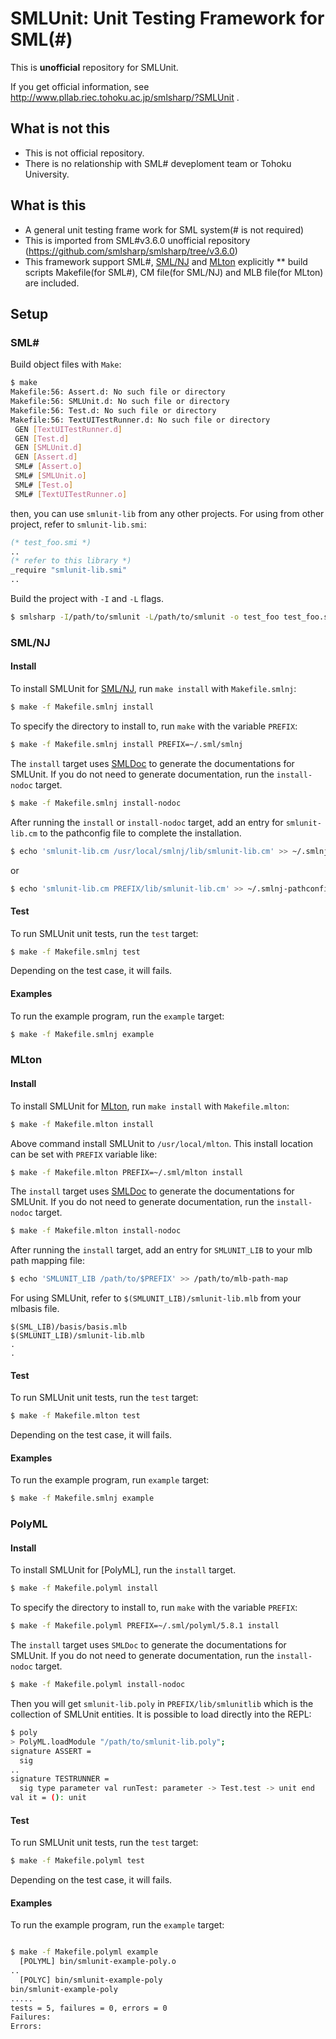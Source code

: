 SMLUnit:  Unit Testing Framework for SML(#)
============================================================

This is **unofficial** repository for SMLUnit.

If you get official information, see http://www.pllab.riec.tohoku.ac.jp/smlsharp/?SMLUnit .

What is **not** this
------------------------------

 * This is not official repository.
 * There is no relationship with SML# deveploment team or Tohoku University.

What is this
------------------------------

 * A general unit testing frame work for SML system(# is not required)
 * This is imported from SML#v3.6.0 unofficial repository (https://github.com/smlsharp/smlsharp/tree/v3.6.0)
 * This framework support SML#, [SML/NJ] and [MLton] explicitly
 ** build scripts Makefile(for SML#), CM file(for SML/NJ) and MLB file(for MLton) are included.

Setup
------------------------------

### SML&#x23;

Build object files with `Make`:

```sh
$ make
Makefile:56: Assert.d: No such file or directory
Makefile:56: SMLUnit.d: No such file or directory
Makefile:56: Test.d: No such file or directory
Makefile:56: TextUITestRunner.d: No such file or directory
 GEN [TextUITestRunner.d]
 GEN [Test.d]
 GEN [SMLUnit.d]
 GEN [Assert.d]
 SML# [Assert.o]
 SML# [SMLUnit.o]
 SML# [Test.o]
 SML# [TextUITestRunner.o]
```

then, you can use `smlunit-lib` from any other projects.
For using from other project, refer to `smlunit-lib.smi`:

```sml
(* test_foo.smi *)
..
(* refer to this library *)
_require "smlunit-lib.smi"
..
```

Build the project with `-I` and `-L` flags.

```sh
$ smlsharp -I/path/to/smlunit -L/path/to/smlunit -o test_foo test_foo.smi
```

### SML/NJ

#### Install

To install SMLUnit for [SML/NJ], run `make install` with `Makefile.smlnj`:

```sh
$ make -f Makefile.smlnj install
```

To specify the directory to install to, run `make` with the variable `PREFIX`:

```sh
$ make -f Makefile.smlnj install PREFIX=~/.sml/smlnj
```

The `install` target uses [SMLDoc] to generate the documentations for SMLUnit.
If you do not need to generate documentation, run the `install-nodoc` target.

```sh
$ make -f Makefile.smlnj install-nodoc
```

After running the `install` or `install-nodoc` target, add an entry for `smlunit-lib.cm` to the pathconfig file to complete the installation.

```sh
$ echo 'smlunit-lib.cm /usr/local/smlnj/lib/smlunit-lib.cm' >> ~/.smlnj-pathconfig
```

or

```sh
$ echo 'smlunit-lib.cm PREFIX/lib/smlunit-lib.cm' >> ~/.smlnj-pathconfig
```


#### Test

To run SMLUnit unit tests, run the `test` target:

```sh
$ make -f Makefile.smlnj test
```

Depending on the test case, it will fails.


#### Examples

To run the example program, run the `example` target:

```sh
$ make -f Makefile.smlnj example
```


### MLton

#### Install

To install SMLUnit for [MLton], run `make install` with `Makefile.mlton`:

```sh
$ make -f Makefile.mlton install
```

Above command install SMLUnit to `/usr/local/mlton`.
This install location can be set with `PREFIX` variable like:

```sh
$ make -f Makefile.mlton PREFIX=~/.sml/mlton install
```

The `install` target uses [SMLDoc] to generate the documentations for SMLUnit.
If you do not need to generate documentation, run the `install-nodoc` target.

```sh
$ make -f Makefile.mlton install-nodoc
```

After running the `install` target, add an entry for `SMLUNIT_LIB` to your mlb path mapping file:

```sh
$ echo 'SMLUNIT_LIB /path/to/$PREFIX' >> /path/to/mlb-path-map
```


For using SMLUnit, refer to `$(SMLUNIT_LIB)/smlunit-lib.mlb` from your mlbasis file.

```
$(SML_LIB)/basis/basis.mlb
$(SMLUNIT_LIB)/smlunit-lib.mlb
.
.
```


#### Test

To run SMLUnit unit tests, run the `test` target:

```sh
$ make -f Makefile.mlton test
```

Depending on the test case, it will fails.


#### Examples

To run the example program, run `example` target:

```sh
$ make -f Makefile.smlnj example
```


### PolyML


#### Install

To install SMLUnit for [PolyML], run the `install` target.

```sh
$ make -f Makefile.polyml install
```

To specify the directory to install to, run `make` with the variable `PREFIX`:

```sh
$ make -f Makefile.polyml PREFIX=~/.sml/polyml/5.8.1 install
```

The `install` target uses `SMLDoc` to generate the documentations for SMLUnit.
If you do not need to generate documentation, run the `install-nodoc` target.

```sh
$ make -f Makefile.polyml install-nodoc
```

Then you will get `smlunit-lib.poly` in `PREFIX/lib/smlunitlib` which is the collection of SMLUnit entities.
It is possible to load directly into the REPL:

```sh
$ poly
> PolyML.loadModule "/path/to/smlunit-lib.poly";
signature ASSERT =
  sig
..
signature TESTRUNNER =
  sig type parameter val runTest: parameter -> Test.test -> unit end
val it = (): unit
```


#### Test

To run SMLUnit unit tests, run the `test` target:

```sh
$ make -f Makefile.polyml test
```

Depending on the test case, it will fails.


#### Examples

To run the example program, run the `example` target:

```sh

$ make -f Makefile.polyml example
  [POLYML] bin/smlunit-example-poly.o
..
  [POLYC] bin/smlunit-example-poly
bin/smlunit-example-poly
.....
tests = 5, failures = 0, errors = 0
Failures:
Errors:
```

[SML/NJ]: https://www.smlnj.org/ "Standard ML of New Jersey"

[MLton]: https://www.mlton.org/ "MLton"

[SMLDoc]: https://www.pllab.riec.tohoku.ac.jp/smlsharp//?SMLDoc "SMLDoc"

